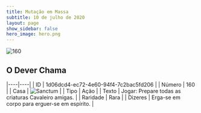 ```yaml
---
title: Mutação em Massa
subtitle: 10 de julho de 2020
layout: page
show_sidebar: false
hero_image: hero.png
---
```


![160](https://cdn.keyforgegame.com/media/card_front/pt/479_160_48VHJC6345XJ_pt.png)

## O Dever Chama

|----|----|
| ID | 1d06dcd4-ec72-4e60-94f4-7c2bac5fd206 |
| Número | 160 |
| Casa | ![Sanctum](https://archonarcana.com/images/thumb/c/c7/Sanctum.png/22px-Sanctum.png "Santuário") |
| Tipo | Ação |
| Texto | Jogar: Prepare todas as criaturas Cavaleiro amigas. |
| Raridade | Rara |
| Dizeres | Erga-se em corpo para erguer-se em espírito. |

